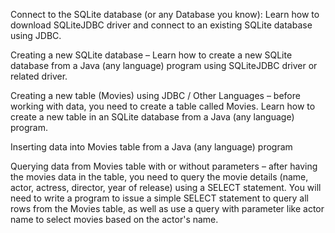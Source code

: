 Connect to the SQLite database (or any Database you know): Learn how to download SQLiteJDBC driver and connect to an existing SQLite database using JDBC.

Creating a new SQLite database – Learn how to create a new SQLite database from a Java (any language) program using SQLiteJDBC driver or related driver.

Creating a new table (Movies) using JDBC / Other Languages – before working with data, you need to create a table called Movies. Learn how to create a new table in an SQLite database from a Java (any language) program.

Inserting data into Movies table from a Java (any language) program

Querying data from Movies table with or without parameters – after having the movies data in the table, 
you need to query the movie details (name, actor, actress, director, year of release) using a SELECT statement. 
You will need to write a program to issue a simple SELECT statement to query all rows from the Movies table, 
as well as use a query with parameter like actor name to select movies based on the actor's name.

